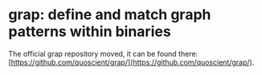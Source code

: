 # grap: define and match graph patterns within binaries
The official grap repository moved, it can be found there: [https://github.com/quoscient/grap/](https://github.com/quoscient/grap/).
